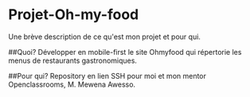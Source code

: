 # Projet-Oh-my-food
Une brève description de ce qu'est mon projet et pour qui.

##Quoi?
Développer en mobile-first le site Ohmyfood qui répertorie les menus de restaurants gastronomiques.

##Pour qui?
Repository en lien SSH pour moi et mon mentor Openclassrooms, M. Mewena Awesso. 

